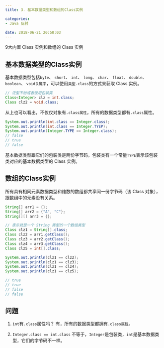 ```yaml
---
title: 3. 基本数据类型和数组的Class实例

categories:
- Java 反射

date: 2018-06-21 20:50:03
---
```


9大内置 Class 实例和数组的 Class 实例

## 基本数据类型的Class实例

基本数据类型包括`byte`、 `short`、 `int`、 `long`、 `char`、 `float`、 `double`、 `boolean`、 `void关键字`，可以使用`类型.class`的方式来获取 Class 实例。

```java
// 泛型不给或者使用包装类
Class<Integer> clz = int.class;
Class clz2 = void.class;
```

从上也可以看出，不仅仅对象有`.class属性`，所有的数据类型都有`.class`属性。

```java
System.out.println(int.class == Integer.class);
System.out.println(int.class == Integer.TYEP);
System.out.println(Integer.TYPE == Integer.class);
// false
// true
// false
```

基本数据类型跟它们的包装类是两份字节码，包装类有一个常量`TYPE`表示该包装类对应的基本数据类型的 Class 实例。


## 数组的Class实例

所有具有相同元素数据类型和维数的数组都共享同一份字节码（该 Class 对象），跟数组中的元素没有关系。

```java
String[] arr1 = {};
String[] arr2 = {"A", "C"};
String[][] arr3 = {};

// 表示就是一个 String 类型的一个数组类型
Class clz1 = String[].class;
Class clz2 = arr1.getClass();
Class clz3 = arr2.getClass();
Class clz4 = arr3.getClass();
Class clz5 = int[].class;

System.out.println(clz1 == clz2);
System.out.println(clz1 == clz3);
System.out.println(clz1 == clz4);
System.out.println(clz1 == clz5);

// true
// true
// false
// false
```

## 问题

1. `int`有`.class`属性吗？
    有，所有的数据类型都拥有`.class属性`。

1. `Integer.class == int.class`
    不等于，`Integer`是包装类，`int`是基本数据类型，它们的字节码不一样。